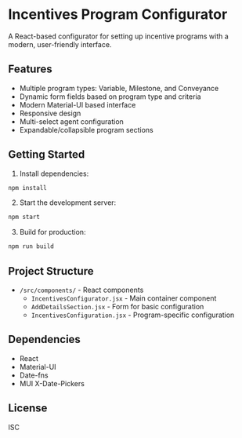 # Incentives Program Configurator

A React-based configurator for setting up incentive programs with a modern, user-friendly interface.

## Features

- Multiple program types: Variable, Milestone, and Conveyance
- Dynamic form fields based on program type and criteria
- Modern Material-UI based interface
- Responsive design
- Multi-select agent configuration
- Expandable/collapsible program sections

## Getting Started

1. Install dependencies:
```bash
npm install
```

2. Start the development server:
```bash
npm start
```

3. Build for production:
```bash
npm run build
```

## Project Structure

- `/src/components/` - React components
  - `IncentivesConfigurator.jsx` - Main container component
  - `AddDetailsSection.jsx` - Form for basic configuration
  - `IncentivesConfiguration.jsx` - Program-specific configuration

## Dependencies

- React
- Material-UI
- Date-fns
- MUI X-Date-Pickers

## License

ISC
